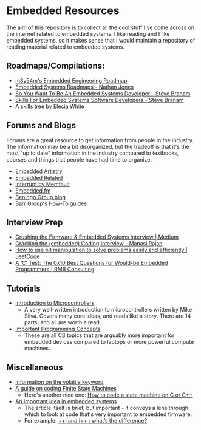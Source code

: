 # Embedded Resources

The aim of this repository is to collect all the cool stuff I've come across on the internet related to embedded systems. I like reading and I like embedded systems, so it makes sense that I would maintain a repository of reading material related to embedded systems.

## Roadmaps/Compilations:

- [m3y54m's Embedded Engineering Roadmap](https://github.com/m3y54m/Embedded-Engineering-Roadmap?tab=readme-ov-file)
- [Embedded Systems Roadmaps - Nathan Jones](https://www.embeddedrelated.com/showarticle/1589.php)
- [So You Want To Be An Embedded Systems Developer - Steve Branam](https://www.embeddedrelated.com/showarticle/1324.php)
- [Skills For Embedded Systems Software Developers - Steve Branam](https://www.embeddedrelated.com/showarticle/1460.php)
- [A skills tree by Elecia White](https://static1.squarespace.com/static/50834ba9c4aa1a31c651078b/t/65282cd79af38b46be8da4db/1697131736219/20231012_Embedded_Systems_Skill_Tree.pdf)

## Forums and Blogs

Forums are a great resource to get information from people in the industry. The information may be a bit disorganized, but the tradeoff is that it's the most "up to date" information in the industry compared to textbooks, courses and things that people have had time to organize.

- [Embedded Artistry](https://embeddedartistry.com/)
- [Embedded Related](https://www.embeddedrelated.com/)
- [Interrupt by Memfault](https://interrupt.memfault.com/blog/)
- [Embedded.fm](https://embedded.fm/)
- [Beningo Group blog](https://www.beningo.com/blog/)
- [Barr Group's How-To guides](https://barrgroup.com/embedded-systems/how-to/articles)

## Interview Prep

- [Crushing the Firmware & Embedded Systems Interview | Medium](https://medium.com/@akashagrawal_33749/cracking-the-firmware-embedded-systems-engineer-interview-d73a37da95bd)
- [Cracking the (embedded) Coding Interview - Manasi Rajan](https://www.embeddedrelated.com/showarticle/1503.php)
- [How to use bit manipulation to solve problems easily and efficiently | LeetCode](https://leetcode.com/problems/sum-of-two-integers/solutions/84278/a-summary-how-to-use-bit-manipulation-to-solve-problems-easily-and-efficiently/?orderBy=most_votes)
- [A ‘C’ Test: The 0x10 Best Questions for Would-be Embedded Programmers | RMB Consulting](https://rmbconsulting.us/publications/a-c-test-the-0x10-best-questions-for-would-be-embedded-programmers/)

## Tutorials

- [Introduction to Microcontrollers](https://www.embeddedrelated.com/showarticle/453.php)
    - A very well-written introduction to microcontrollers written by Mike Silva. Covers many core ideas, and reads like a story. There are 14 parts, and all are worth a read.
- [Important Programming Concepts](https://www.embeddedrelated.com/showarticle/629.php)
    - These are all CS topics that are arguably more important for embedded devices compared to laptops or more powerful compute machines.

## Miscellaneous

- [Information on the volatile keyword](https://www.embeddedrelated.com/showarticle/1650.php)
- [A guide on coding Finite State Machines](https://www.embeddedrelated.com/showarticle/543.php)
    - Here's another nice one: [How to code a state machine on C or C++](https://barrgroup.com/blog/how-code-state-machine-c-or-c)
- [An important idea in embedded systems](https://www.embeddedrelated.com/showarticle/1690.php)
    - The article itself is brief, but important - it conveys a lens through which to look at code that's very important to embedded firmware.
    - For example: [++i and i++ : what’s the difference?](https://www.embeddedrelated.com/showarticle/1629.php)

